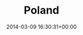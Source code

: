 ---
title:		"Poland"
type:		"photos"
mediatype:		"upload"
location:		"Swinoujscie, Poland"
date:		"2014-03-09 16:30:31+00:00"
album:		"city"
filename:		"poland-house.md"
series:		"poland"
cl_public_id:		"city/poland-house"
cl_version:		1497000370
format:		"tiff"
bytes:		3217604
width:		1370
height:		1440
colours:
- "#89B6C6"
- "#DAE9F5"
- "#518C93"
- "#CEDBEC"
- "#35343B"
- "#727686"
- "#5A8291"
- "#35332F"
- "#212533"
- "#7EB1B8"
- "#6F7F85"
- "#2E3331"
- "#738B78"
- "#948480"
- "#52607C"
- "#D8D0CC"
- "#313623"
- "#213A40"
exposure_mode:		"Auto"
program:		"Aperture-priority AE"
aperture:		"8.0"
focal_length:		"50.0 mm"
iso:		"200"
shutter_speed:		"1/200"
metering:		"Multi-segment"
flash:		"Off, Did not fire"
white_balance:		"As Shot"
colour_temp:		"4450"
has_crop:		"false"
orientation:		"Horizontal (normal)"
camera_model:		"NIKON D800"
lens_info:		"Nikon Nikkor 50mm f/1.4"
artist:		"No artist info"
x_resolution:		"300"
y_resolution:		"300"
---